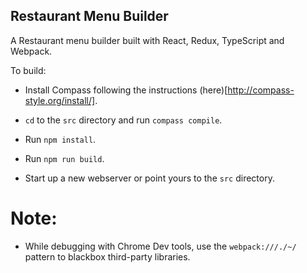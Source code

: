 ## Restaurant Menu Builder

A Restaurant menu builder built with React, Redux, TypeScript and Webpack.

To build:

- Install Compass following the instructions (here)[http://compass-style.org/install/].

- `cd` to the `src` directory and run `compass compile`.

- Run `npm install`.

- Run `npm run build`.

- Start up a new webserver or point yours to the `src` directory.

# Note:

- While debugging with Chrome Dev tools, use the `webpack:///./~/` pattern to blackbox third-party libraries.
